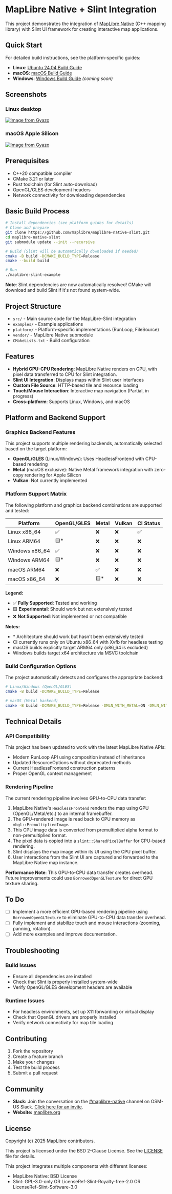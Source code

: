 # MapLibre Native + Slint Integration

This project demonstrates the integration of [MapLibre Native](https://github.com/maplibre/maplibre-native) (C++ mapping library) with Slint UI framework for creating interactive map applications.

## Quick Start

For detailed build instructions, see the platform-specific guides:

- **Linux**: [Ubuntu 24.04 Build Guide](docs/build/Linux_Ubuntu_24.md)
- **macOS**: [macOS Build Guide](docs/build/macOS_Apple_Silicon.md)
- **Windows**: [Windows Build Guide](docs/build/Windows.md) _(coming soon)_

## Screenshots

### Linux desktop

[![Image from Gyazo](https://i.gyazo.com/b2b0b9e0af3a2e8f7342d3db6b3c899f.png)](https://gyazo.com/b2b0b9e0af3a2e8f7342d3db6b3c899f)

### macOS Apple Silicon

[![Image from Gyazo](https://i.gyazo.com/d9506d8ed7d5d30a921624bd7a893c88.jpg)](https://gyazo.com/d9506d8ed7d5d30a921624bd7a893c88)

## Prerequisites

- C++20 compatible compiler
- CMake 3.21 or later
- Rust toolchain (for Slint auto-download)
- OpenGL/GLES development headers
- Network connectivity for downloading dependencies

## Basic Build Process

```bash
# Install dependencies (see platform guides for details)
# Clone and prepare
git clone https://github.com/maplibre/maplibre-native-slint.git
cd maplibre-native-slint
git submodule update --init --recursive

# Build (Slint will be automatically downloaded if needed)
cmake -B build -DCMAKE_BUILD_TYPE=Release
cmake --build build

# Run
./maplibre-slint-example
```

**Note**: Slint dependencies are now automatically resolved! CMake will download and build Slint if it's not found system-wide.

## Project Structure

- `src/` - Main source code for the MapLibre-Slint integration
- `examples/` - Example applications
- `platform/` - Platform-specific implementations (RunLoop, FileSource)
- `vendor/` - MapLibre Native submodule
- `CMakeLists.txt` - Build configuration

## Features

- **Hybrid GPU-CPU Rendering**: MapLibre Native renders on GPU, with pixel data transferred to CPU for Slint integration.
- **Slint UI Integration**: Displays maps within Slint user interfaces
- **Custom File Source**: HTTP-based tile and resource loading
- **Touch/Mouse Interaction**: Interactive map navigation (Partial, in progress)
- **Cross-platform**: Supports Linux, Windows, and macOS

## Platform and Backend Support

### Graphics Backend Features

This project supports multiple rendering backends, automatically selected based on the target platform:

- **OpenGL/GLES** (Linux/Windows): Uses HeadlessFrontend with CPU-based rendering
- **Metal** (macOS exclusive): Native Metal framework integration with zero-copy rendering for Apple Silicon
- **Vulkan**: Not currently implemented

### Platform Support Matrix

The following platform and graphics backend combinations are supported and tested:

| Platform        | OpenGL/GLES | Metal | Vulkan | CI Status |
|----------------|-------------|-------|---------|-----------|
| Linux x86_64   | ✅          | ❌    | ❌      | ✅        |
| Linux ARM64    | 🟨*         | ❌    | ❌      | ❌        |
| Windows x86_64 | ✅          | ❌    | ❌      | ❌        |
| Windows ARM64  | 🟨*         | ❌    | ❌      | ❌        |
| macOS ARM64    | ❌          | ✅    | ❌      | ❌        |
| macOS x86_64   | ❌          | 🟨*   | ❌      | ❌        |

**Legend:**
- ✅ **Fully Supported**: Tested and working
- 🟨 **Experimental**: Should work but not extensively tested
- ❌ **Not Supported**: Not implemented or not compatible

**Notes:**
- \* Architecture should work but hasn't been extensively tested
- CI currently runs only on Ubuntu x86_64 with Xvfb for headless testing
- macOS builds explicitly target ARM64 only (x86_64 is excluded)
- Windows builds target x64 architecture via MSVC toolchain

### Build Configuration Options

The project automatically detects and configures the appropriate backend:

```bash
# Linux/Windows (OpenGL/GLES)
cmake -B build -DCMAKE_BUILD_TYPE=Release

# macOS (Metal backend)
cmake -B build -DCMAKE_BUILD_TYPE=Release -DMLN_WITH_METAL=ON -DMLN_WITH_OPENGL=OFF -G Xcode
```

## Technical Details

### API Compatibility

This project has been updated to work with the latest MapLibre Native APIs:

- Modern RunLoop API using composition instead of inheritance
- Updated ResourceOptions without deprecated methods
- Current HeadlessFrontend construction patterns
- Proper OpenGL context management

### Rendering Pipeline

The current rendering pipeline involves GPU-to-CPU data transfer:

1. MapLibre Native's `HeadlessFrontend` renders the map using GPU (OpenGL/Metal/etc.) to an internal framebuffer.
2. The GPU-rendered image is read back to CPU memory as `mbgl::PremultipliedImage`.
3. This CPU image data is converted from premultiplied alpha format to non-premultiplied format.
4. The pixel data is copied into a `slint::SharedPixelBuffer` for CPU-based rendering.
5. Slint displays the map image within its UI using the CPU pixel buffer.
6. User interactions from the Slint UI are captured and forwarded to the MapLibre Native map instance.

**Performance Note**: This GPU-to-CPU data transfer creates overhead. Future improvements could use `BorrowedOpenGLTexture` for direct GPU texture sharing.

## To Do

- [ ] Implement a more efficient GPU-based rendering pipeline using `BorrowedOpenGLTexture` to eliminate GPU-to-CPU data transfer overhead.
- [ ] Fully implement and stabilize touch and mouse interactions (zooming, panning, rotation).
- [ ] Add more examples and improve documentation.

## Troubleshooting

### Build Issues

- Ensure all dependencies are installed
- Check that Slint is properly installed system-wide
- Verify OpenGL/GLES development headers are available

### Runtime Issues

- For headless environments, set up X11 forwarding or virtual display
- Check that OpenGL drivers are properly installed
- Verify network connectivity for map tile loading

## Contributing

1. Fork the repository
2. Create a feature branch
3. Make your changes
4. Test the build process
5. Submit a pull request

## Community

- **Slack:** Join the conversation on the [#maplibre-native](https://osmus.slack.com/archives/C01G4G39862) channel on OSM-US Slack. [Click here for an invite](https://slack.openstreetmap.us/).
- **Website:** [maplibre.org](https://maplibre.org/)

## License

Copyright (c) 2025 MapLibre contributors.

This project is licensed under the BSD 2-Clause License. See the [LICENSE](LICENSE) file for details.

This project integrates multiple components with different licenses:

- MapLibre Native: BSD License
- Slint: GPL-3.0-only OR LicenseRef-Slint-Royalty-free-2.0 OR LicenseRef-Slint-Software-3.0
